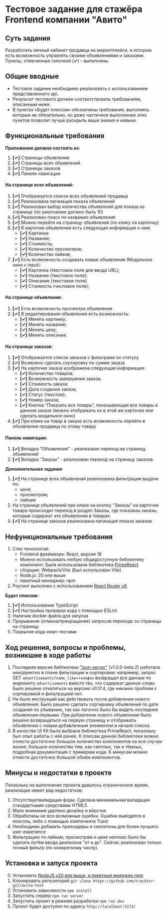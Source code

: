# Тестовое задание для стажёра Frontend компании "Авито"
## Суть задания
Разработать личный кабинет продавца на маркетплейсе, в котором есть возможность управлять своими объявлениями и заказами.
Пункты, отмеченные галочкой (**✓**) - выполнены.
## Общие вводные
* Тестовое задание необходимо реализовать с использованием представленного api.   
* Результат тестового должен соответствовать требованиям, описанным ниже.   
* В пунктах «Будет плюсом» обозначены требования, выполнять которые не обязательно, но даже частичное выполнение этих пунктов позволит лучше раскрыть ваши знания и навыки.
## Функциональные требования
**Приложение должно состоять из**:
1. **[✓]** Страницы объявления
2. **[✓]** Страницы всех объявлений  
3. **[✓]** Страницы заказов  
4. **[✓]** Панели навигации
#### На странице всех объявлений:
1. **[✓]** Отображается список всех объявлений продавца  
2. **[✓]** Реализована пагинация показа объявлений  
3. **[✓]** Реализован выбор количества объявлений для показа на странице (по умолчанию должно быть 10)  
4. **[✓]** Реализован поиск по названию объявления  
5. **[✓]** Можно перейти на страницу объявления (по клику на карточку)  
6. **[✓]** В карточке объявления есть следующая информация о нем:  
   - **[✓]** Картинка  
   - **[✓]** Название;  
   - **[✓]** Стоимость;  
   - **[✓]** Количество просмотров;  
   - **[✓]** Количество лайков;
7. **[✓]** Есть возможность создавать новые объявления (Модальное окно с input):  
   - **[✓]** Картинка (текстовое поле для ввода URL);  
   - **[✓]** Название (текстовое поле);  
   - **[✓]** Описание (текстовое поле)
   - **[✓]** Стоимость (числовое поле);
#### На странице объявления:
1. **[✓]** Есть возможность просмотра объявления
2. **[✓]** В редактировании объявления есть возможность:  
   - **[✓]** Менять картинку;  
   - **[✓]** Менять название;  
   - **[✓]** Менять цену;  
   - **[✓]** Менять описание.
#### На странице заказов:
1. **[✓]** Отображается список заказов с фильтрами по статусу  
2. **[✓]** Возможно сделать сортировку по сумме заказа  
3. **[✓]** На карточке заказа изображена следующая информация:  
   - **[✓]** Количество товаров;  
   - **[✓]** Возможность завершения заказа;  
   - **[✓]** Стоимость заказа;
   - **[✓]** Дата создания заказа;
   - **[✓]** Статус (текстом);
   - **[✓]** Номер заказа;
   - **[✓]** Кнопка “Показать все товары”, показывающая все товары в данном заказе (можно отображать их в этой же карточке или сделать модальное окно)  
4. **[✓]** При клике на товар в заказе есть возможность перейти в объявление продавца по этому товару
#### Панель навигации:
1. **[✓]** Вкладка “Объявления” - реализован переход на страницу объявлений  
2. **[✓]** Вкладка “Заказы” - реализован переход на страницу заказов

**Дополнительное задание**

1. **[✓]** На странице всех объявлений реализована фильтрация выдачи по:
   - цене;
   - просмотрам;
   - лайкам
2. На странице объявлений при клике на кнопку “Заказы” на карточке товара происходит переход в раздел Заказы, где показаны заказы, которые содержат это объявление в товарах.
3. **[✓]** На странице заказов реализована пагинация показа заказов.

## **Нефункциональные требования**
1. Стек технологий:  
   * Frontend фреймворк: React, версия 18  
   * Можно использовать любую общедоступную библиотеку компонент. Была использована библиотека [PrimeReact](https://primereact.org/)
   * сборщик: Webpack/Vite (Был использован Vite) 
   * Node.js: 20 или выше  
   * пакетный менеджер: npm  
2. Роутинг выполнен с использованием [React Router v6](https://reactrouter.com/en/main)

**Будет плюсом:**
1. **[✓]** Использование TypeScript  
2. **[✓]** Настройка проверки кода с помощью ESLint  
3. Наличие docker-файла для запуска  
4. Прерывание (отмена/прекращение) запросов переходе со страницы на страницу
5. Покрытие кода юнит-тестами

## Ход решения, вопросы и проблемы, возникшие в ходе работы
1. Последняя версия библиотеки ["json-server"](https://github.com/typicode/json-server) (v1.0.0-beta.2) работала некорректно в плане фильтрации и сортировки: например, запрос GET ```advertisements?name_like=телефон``` возвращал все данные по эндпоинту ```advertisements``` вместо тех, что содержат данное слово. Было решено откатиться на версию v0.17.4, где никаких проблем с сортировкой и фильтрацией нет.
2. Не было инструкций как действовать после добавления нового объявления. Было решено сделать сортировку объявлений по дате создания по убыванию, так как логично было бы видеть последние объявления первыми. При добавлении нового объявления было решено возвращаться на первую страницу и отображать объявления с новым добавленным элементом в начале списка.
3. В качестве UI Kit была выбрана библиотека PrimeReact, поскольку был опыт работы с ней ранее. К плюсам данной библиотеки можно отнести достаточно большое количество компонентов на все случаи жизни, большое количество тем, как светлых, так и тёмных, подробная документация с примерам кода. К минусам можно отнести достаточно большой объём компонентов.

## Минусы и недостатки в проекте
Поскольку на выполнение проекта давалось ограниченное время, реализация имеет ряд недостатков:
1. Отсутствуетвалидация форм. Сделана минимальная валидация стандартными средствами HTML5.
2. Мало внимания уделено дизайну и вёрстке
3. Обработаны не все возможные ошибки. Ошибки выводятся в консоль, либо с помощью компонента Toast
4. Необходимо добавить прелоадеры и скелетоны для более лучшего user experience
5. Фильтрацию по лайкам, просмотрам и цене неплохо было бы сделать путём ввода диапазона "от и до". Сейчас реализован только точный фильтр (по конкретному числу).

## Установка и запуск проекта
0. Установить [NodeJS v20 или выше, и пакетный мнеджер npm](https://nodejs.org/en/download/package-manager)
1. Клонировать репозиторий
```git clone https://github.com/tracktor-git/avito-test```
2. Установить зависимости
```npm install```
3. Запустить сервер
```npm run server```
4. Запустить проект в режиме разработки
```npm run dev```
5. Проект будет доступен по адресу ```http://localhost:5173/```
